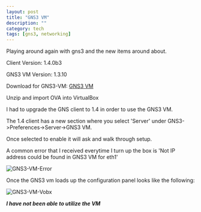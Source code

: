 ```yaml
---
layout: post
title: "GNS3 VM"
description: ""
category: tech
tags: [gns3, networking]
---
```


Playing around again with gns3 and the new items around about.

Client Version: 1.4.0b3

GNS3 VM Version: 1.3.10

Download for GNS3-VM: [GNS3 VM](https://github-cloud.s3.amazonaws.com/releases/33236425/248e68c0-62c1-11e5-8d9d-5655f0ef33f0.zip?X-Amz-Algorithm=AWS4-HMAC-SHA256&X-Amz-Credential=AKIAIMWPLRQEC4XCWWPA%2F20150927%2Fus-east-1%2Fs3%2Faws4_request&X-Amz-Date=20150927T022335Z&X-Amz-Expires=3600&X-Amz-Signature=90b70e2ad314a9be55608f0490ea93889636b03d3e50b674fa991f78a0431d40&X-Amz-SignedHeaders=host&response-content-disposition=attachment%3B%20filename%3DGNS3.VM.VirtualBox.0.9.6.zip&response-content-type=application%2Foctet-stream)

Unzip and import OVA into VirtualBox

I had to upgrade the GNS client to 1.4 in order to use the GNS3 VM.

The 1.4 client has a new section where you select 'Server' under GNS3->Preferences->Server->GNS3 VM.

Once selected to enable it will ask and walk through setup.

A common error that I received everytime I turn up the box is 'Not IP address could be found in GNS3 VM for eth1'

![GNS3-VM-Error]({{site.url}}/img/GNS3-VM-Error.png)

Once the GNS3 vm loads up the configuration panel looks like the following:

![GNS3-VM-Vobx]({{site.url}}/img/GNS3-VM-Vbox.png)

***I have not been able to utilize the VM***
